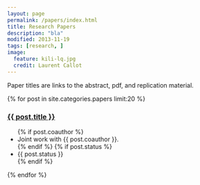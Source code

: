 ```yaml
---
layout: page
permalink: /papers/index.html
title: Research Papers 
description: "bla"
modified: 2013-11-19
tags: [research, ]
image:
  feature: kili-lq.jpg
  credit: Laurent Callot 
---
```


Paper titles are links to the abstract, pdf, and replication material. 

{% for post in site.categories.papers limit:20 %} 
<article>
<h3><a href="{{ site.url }}{{ post.url }}">{{ post.title }}</a></h3>
<ul>
{% if post.coauthor %}<li>Joint work with {{ post.coauthor }}.</li>{% endif %}
{% if post.status %}<li>{{ post.status }}</li>{% endif %}
</ul>
</article>
{% endfor %}

